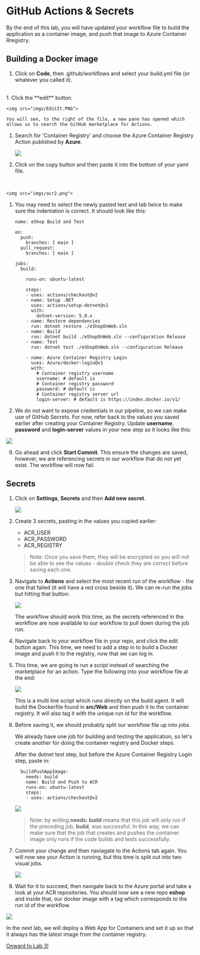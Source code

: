 # GitHub Actions & Secrets

By the end of this lab, you will have updated your workflow file to build the application as a container image, and push that image to Azure Container Rregistry. 

## Building a Docker image

1. Click on **Code**, then .github/workflows and select your build.yml file (or whatever you called it).
<br>
1. Click the **edit** button.

    <img src="imgs/EditIt.PNG">

    You will see, to the right of the file, a new pane has opened which allows us to search the GitHub marketplace for Actions. 

1. Search for 'Container Registry' and choose the Azure Container Registry Action published by **Azure**. 

    <img src="imgs/acr.png">

1. Click on the copy button and then paste it into the bottom of your yaml file.
<br>

    <img src="imgs/acr2.png">

1. You may need to select the newly pasted text and tab twice to make sure the indentation is correct. It should look like this:

    ```
    name: eShop Build and Test

    on:
      push:
        branches: [ main ]
      pull_request:
        branches: [ main ]

    jobs:
      build:

        runs-on: ubuntu-latest

        steps:
        - uses: actions/checkout@v2
        - name: Setup .NET
          uses: actions/setup-dotnet@v1
          with:
            dotnet-version: 5.0.x
        - name: Restore dependencies
          run: dotnet restore ./eShopOnWeb.sln
        - name: Build
          run: dotnet build ./eShopOnWeb.sln --configuration Release
        - name: Test
          run: dotnet test ./eShopOnWeb.sln --configuration Release
          
        - name: Azure Container Registry Login
          uses: Azure/docker-login@v1
          with:
            # Container registry username
            username: # default is 
            # Container registry password
            password: # default is 
            # Container registry server url
            login-server: # default is https://index.docker.io/v1/
    ```

1. We do not want to expose credentials in our pipeline, so we can make use of GitHub Secrets.  For now, refer back to the values you saved earlier after creating your Container Registry. Update **username**, **password** and **login-server** values in your new step so it looks like this:

<img src="imgs/acr3.png">

9. Go ahead and click **Start Commit**. This ensure the changes are saved, however, we are referencing secrets in our workflow that do not yet exist. The workflow will now fail. 

## Secrets

1. Click on **Settings**, **Secrets** and then **Add new secret**.

    <img src="imgs/secrets.PNG">

1. Create 3 secrets, pasting in the values you copied earlier:

    * ACR_USER
    * ACR_PASSWORD
    * ACR_REGISTRY

    > Note: Once you save them, they will be encrypted so you will not be able to see the values - double check they are correct before saving each one. 

1. Navigate to **Actions** and select the most recent run of the workflow - the one that failed (it will have a red cross beside it).  We can re-run the jobs but hitting that button:

    <img src="imgs/rerun.PNG">

    The workflow should work this time, as the secrets referenced in the workflow are now available to our workflow to pull down during the job run.

1. Navigate back to your workflow file in your repo, and click the edit button again. This time, we need to add a step in to build a Docker image and push it to the registry, now that we can log in.

1. This time, we are going to run a script instead of searching the marketplace for an action. Type the following into your workflow file at the end:

    <img src="imgs/script.png"><br>

    This is a multi line script which runs directly on the build agent. It will build the Dockerfile found in **src/Web** and then push it to the container registry. It will also tag it with the unique run id for the workflow.


  1. Before saving it, we should probably split our workflow file up into jobs. 

      We already have one job for building and testing the application, so let's create another for doing the container registry and Docker steps.

      After the dotnet test step, but before the Azure Container Registry Login step, paste in:

      ```
        buildPushAppImage:
          needs: build
          name: Build and Push to ACR
          runs-on: ubuntu-latest
          steps:
          - uses: actions/checkout@v2
      ```

      <img src="imgs/job.png">

      >Note: by writing **needs: build** means that this job will only run if the preceding job, **build**, was successful. In this way, we can make sure that the job that creates and pushes the container image only runs if the code builds and tests successfully.

  1. Commit your change and then naviagate to the Actions tab again. You will now see your Action is running, but this time is split out into two visual jobs.

      <img src="imgs/multijobs.png">
  
  
  1. Wait for it to succeed, then navigate back to the Azure portal and take a look at your ACR repositories.  You should now see a new repo **eshop** and inside that, our docker image with a tag which corresponds to the run id of the workflow. 

  <img src="imgs/repo.PNG">

In the next lab, we will deploy a Web App for Containers and set it up so that it always has the latest image from the container registry. 

[Onward to Lab 3!](../lab.3/lab.3.md)
